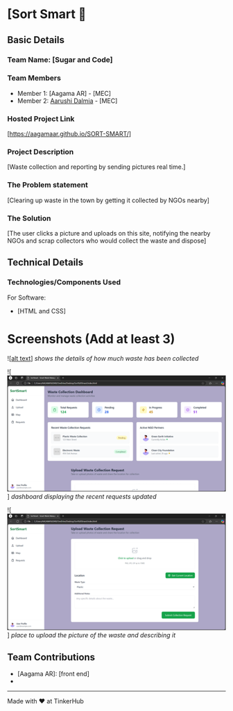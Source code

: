 # [Sort Smart 🎯


## Basic Details
### Team Name: [Sugar and Code]


### Team Members
- Member 1: [Aagama AR] - [MEC]
- Member 2: [Aarushi Dalmia] - [MEC]

### Hosted Project Link
[https://aagamaar.github.io/SORT-SMART/]
### Project Description
[Waste collection and reporting by sending pictures real time.]

### The Problem statement
[Clearing up waste in the town by getting it collected by NGOs nearby]

### The Solution
[The user clicks a picture and uploads on this site, notifying the nearby NGOs and scrap collectors who would collect the waste and dispose]

## Technical Details
### Technologies/Components Used
For Software:
- [HTML  and CSS]


# Screenshots (Add at least 3)
![[alt text](image-1.png)]
*shows the details of how much waste has been collected* 

![![alt text](<Screenshot 2025-02-02 102634.png>)]
*dashboard displaying the recent requests updated*

![![alt text](<Screenshot 2025-02-02 102707.png>)]
*place to upload the picture of the waste and describing it*


## Team Contributions
- [Aagama AR]: [front end]
- [Aarushi Dalmia]: [design]

---
Made with ❤️ at TinkerHub
